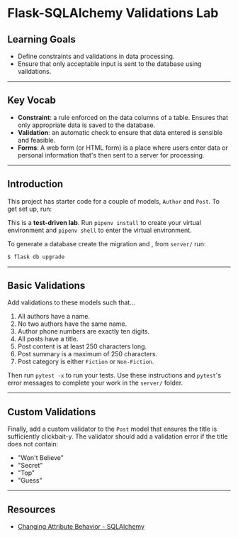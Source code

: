 # Flask-SQLAlchemy Validations Lab

## Learning Goals

- Define constraints and validations in data processing.
- Ensure that only acceptable input is sent to the database using validations.

***

## Key Vocab

- **Constraint**: a rule enforced on the data columns of a table. Ensures that
  only appropriate data is saved to the database.
- **Validation**: an automatic check to ensure that data entered
  is sensible and feasible.
- **Forms**: A web form (or HTML form) is a place where users enter data or
  personal information that's then sent to a server for processing.

***

## Introduction

This project has starter code for a couple of models, `Author` and `Post`. To
get set up, run:

This is a **test-driven lab**. Run `pipenv install` to create your virtual
environment and `pipenv shell` to enter the virtual environment.

To generate a database create the migration and , from `server/` run:

```bash
$ flask db upgrade
```

***

## Basic Validations

Add validations to these models such that...

1. All authors have a name.
2. No two authors have the same name.
3. Author phone numbers are exactly ten digits.
4. All posts have a title.
5. Post content is at least 250 characters long.
6. Post summary is a maximum of 250 characters.
7. Post category is either `Fiction` or `Non-Fiction`.

Then run `pytest -x` to run your tests. Use these instructions and `pytest`'s
error messages to complete your work in the `server/` folder.

***

## Custom Validations

Finally, add a custom validator to the `Post` model that ensures the title is
sufficiently clickbait-y. The validator should add a validation error if the
title does not contain:

- "Won't Believe"
- "Secret"
- "Top"
- "Guess"

***

## Resources

- [Changing Attribute Behavior - SQLAlchemy][SQLAlchemy Validations]

[SQLAlchemy validations]: https://docs.sqlalchemy.org/en/14/orm/mapped_attributes.html#simple-validators
